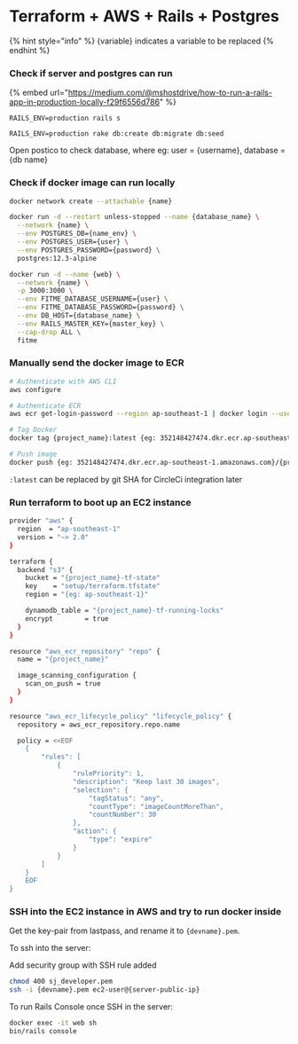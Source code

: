 # Terraform + AWS + Rails + Postgres

{% hint style="info" %}
{variable} indicates a variable to be replaced
{% endhint %}

### Check if server and postgres can run

{% embed url="https://medium.com/@mshostdrive/how-to-run-a-rails-app-in-production-locally-f29f6556d786" %}

```text
RAILS_ENV=production rails s
```

```text
RAILS_ENV=production rake db:create db:migrate db:seed
```

Open postico to check database, where eg: user = {username}, database = {db name} 

### Check if docker image can run locally

```bash
docker network create --attachable {name}

docker run -d --restart unless-stopped --name {database_name} \
  --network {name} \
  --env POSTGRES_DB={name_env} \
  --env POSTGRES_USER={user} \
  --env POSTGRES_PASSWORD={password} \
  postgres:12.3-alpine

docker run -d --name {web} \
  --network {name} \
  -p 3000:3000 \
  --env FITME_DATABASE_USERNAME={user} \
  --env FITME_DATABASE_PASSWORD={password} \
  --env DB_HOST={database_name} \
  --env RAILS_MASTER_KEY={master_key} \
  --cap-drop ALL \
  fitme
```

### Manually send the docker image to ECR

```bash
# Authenticate with AWS CLI
aws configure

# Authenticate ECR
aws ecr get-login-password --region ap-southeast-1 | docker login --username AWS --password-stdin {eg: 352148427474.dkr.ecr.ap-southeast-1.amazonaws.com}

# Tag Docker
docker tag {project_name}:latest {eg: 352148427474.dkr.ecr.ap-southeast-1.amazonaws.com}/{project_name}:latest

# Push image
docker push {eg: 352148427474.dkr.ecr.ap-southeast-1.amazonaws.com}/{project_name}:latest
```

`:latest` can be replaced by git SHA for CircleCi integration later

### Run terraform to boot up an EC2 instance

```bash
provider "aws" {
  region  = "ap-southeast-1"
  version = "~> 2.0"
}

terraform {
  backend "s3" {
    bucket = "{project_name}-tf-state"
    key    = "setup/terraform.tfstate"
    region = "{eg: ap-southeast-1}"

    dynamodb_table = "{project_name}-tf-running-locks"
    encrypt        = true
  }
}

resource "aws_ecr_repository" "repo" {
  name = "{project_name}"

  image_scanning_configuration {
    scan_on_push = true
  }
}

resource "aws_ecr_lifecycle_policy" "lifecycle_policy" {
  repository = aws_ecr_repository.repo.name

  policy = <<EOF
    {
        "rules": [
            {
                "rulePriority": 1,
                "description": "Keep last 30 images",
                "selection": {
                    "tagStatus": "any",
                    "countType": "imageCountMoreThan",
                    "countNumber": 30
                },
                "action": {
                    "type": "expire"
                }
            }
        ]
    }
    EOF
}
```

### SSH into the EC2 instance in AWS and try to run docker inside

Get the key-pair from lastpass, and rename it to `{devname}.pem`.

To ssh into the server:

Add security group with SSH rule added

```bash
chmod 400 sj_developer.pem
ssh -i {devname}.pem ec2-user@{server-public-ip}
```

To run Rails Console once SSH in the server:

```bash
docker exec -it web sh
bin/rails console
```

